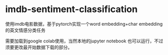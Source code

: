 # imdb-sentiment-classification
使用imdb电影数据，基于pytorch实现一个word embedding+char embedding的英文情感分类任务

需要加载到google colab使用，当然本地的jupyter notebook 也可以运行，不过须要更改最开始数据下载的部分。

